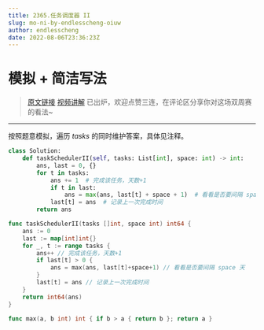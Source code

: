 ```yaml
---
title: 2365.任务调度器 II
slug: mo-ni-by-endlesscheng-oiuw
author: endlesscheng
date: 2022-08-06T23:36:23Z
---
```

# 模拟 + 简洁写法
 
> [原文链接](https://leetcode.cn/problems/task-scheduler-ii/solution/mo-ni-by-endlesscheng-oiuw)
[视频讲解](https://www.bilibili.com/video/bv1gB4y1k7Jz) 已出炉，欢迎点赞三连，在评论区分享你对这场双周赛的看法~

---  

按照题意模拟，遍历 $\textit{tasks}$ 的同时维护答案，具体见注释。

```py [sol1-Python3]
class Solution:
    def taskSchedulerII(self, tasks: List[int], space: int) -> int:
        ans, last = 0, {}
        for t in tasks:
            ans += 1  # 完成该任务，天数+1
            if t in last:
                ans = max(ans, last[t] + space + 1)  # 看看是否要间隔 space 天
            last[t] = ans  # 记录上一次完成时间
        return ans
```

```go [sol1-Go]
func taskSchedulerII(tasks []int, space int) int64 {
	ans := 0
	last := map[int]int{}
	for _, t := range tasks {
		ans++ // 完成该任务，天数+1
		if last[t] > 0 {
			ans = max(ans, last[t]+space+1) // 看看是否要间隔 space 天
		}
		last[t] = ans // 记录上一次完成时间
	}
	return int64(ans)
}

func max(a, b int) int { if b > a { return b }; return a }
```
